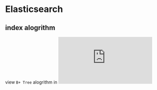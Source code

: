 # Elasticsearch

## index alogrithm
view `B+ Tree` alogrithm in ![alogrithm](https://www.cs.usfca.edu/~galles/visualization/Algorithms.html)

